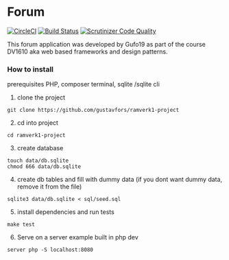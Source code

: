 Forum
==================================

[![CircleCI](https://circleci.com/gh/gustavfors/ramverk1-project.svg?style=svg)](https://circleci.com/gh/gustavfors/ramverk1-project)
[![Build Status](https://scrutinizer-ci.com/g/gustavfors/ramverk1-project/badges/build.png?b=master)](https://scrutinizer-ci.com/g/gustavfors/ramverk1-project/build-status/master)
[![Scrutinizer Code Quality](https://scrutinizer-ci.com/g/gustavfors/ramverk1-project/badges/quality-score.png?b=master)](https://scrutinizer-ci.com/g/gustavfors/ramverk1-project/?branch=master)

This forum application was developed by Gufo19 as part of the course DV1610 aka web based frameworks and design patterns.

### How to install

prerequisites PHP, composer terminal, sqlite /sqlite cli

1. clone the project
```
git clone https://github.com/gustavfors/ramverk1-project
```

2. cd into project
```
cd ramverk1-project
```

3. create database
```
touch data/db.sqlite
chmod 666 data/db.sqlite
```

4. create db tables and fill with dummy data (if you dont want dummy data, remove it from the file)
```
sqlite3 data/db.sqlite < sql/seed.sql
```

5. install dependencies and run tests
```
make test
```

6. Serve on a server example built in php dev
```
server php -S localhost:8080
```
